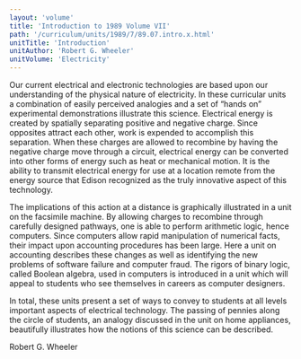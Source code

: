 ```yaml
---
layout: 'volume'
title: 'Introduction to 1989 Volume VII'
path: '/curriculum/units/1989/7/89.07.intro.x.html'
unitTitle: 'Introduction'
unitAuthor: 'Robert G. Wheeler'
unitVolume: 'Electricity'
---
```


<body>
 <p>
  Our current electrical and electronic technologies are based upon our understanding of the physical nature of electricity. In these curricular units a combination of easily perceived analogies and a set of “hands on” experimental demonstrations illustrate this science. Electrical energy is created by spatially separating positive and negative charge. Since opposites attract each other, work is expended to accomplish this separation. When these charges are allowed to recombine by having the negative charge move through a circuit, electrical energy can be converted into other forms of energy such as heat or mechanical motion. It is the ability to transmit electrical energy for use at a location remote from the energy source that Edison recognized as the truly innovative aspect of this technology.
 </p>
 <p>
  The implications of this action at a distance is graphically illustrated in a unit on the facsimile machine. By allowing charges to recombine through carefully designed pathways, one is able to perform arithmetic logic, hence computers. Since computers allow rapid manipulation of numerical facts, their impact upon accounting procedures has been large. Here a unit on accounting describes these changes as well as identifying the new problems of software failure and computer fraud. The rigors of binary logic, called Boolean algebra, used in computers is introduced in a unit which will appeal to students who see themselves in careers as computer designers.
 </p>
 <p>
  In total, these units present a set of ways to convey to students at all levels important aspects of electrical technology. The passing of pennies along the circle of students, an analogy discussed in the unit on home appliances, beautifully illustrates how the notions of this science can be described.
 </p>
 <p>
  Robert G. Wheeler
 </p>

</body>
